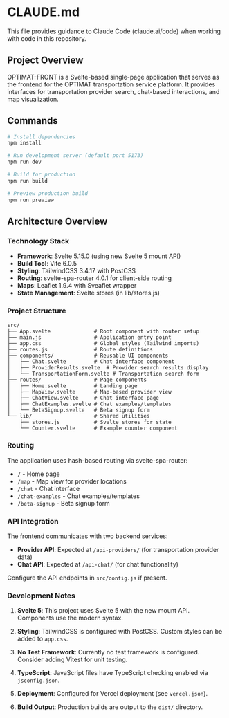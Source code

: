 # CLAUDE.md

This file provides guidance to Claude Code (claude.ai/code) when working with code in this repository.

## Project Overview

OPTIMAT-FRONT is a Svelte-based single-page application that serves as the frontend for the OPTIMAT transportation service platform. It provides interfaces for transportation provider search, chat-based interactions, and map visualization.

## Commands

```bash
# Install dependencies
npm install

# Run development server (default port 5173)
npm run dev

# Build for production
npm run build

# Preview production build
npm run preview
```

## Architecture Overview

### Technology Stack
- **Framework**: Svelte 5.15.0 (using new Svelte 5 mount API)
- **Build Tool**: Vite 6.0.5
- **Styling**: TailwindCSS 3.4.17 with PostCSS
- **Routing**: svelte-spa-router 4.0.1 for client-side routing
- **Maps**: Leaflet 1.9.4 with Sveaflet wrapper
- **State Management**: Svelte stores (in lib/stores.js)

### Project Structure
```
src/
├── App.svelte              # Root component with router setup
├── main.js                 # Application entry point
├── app.css                 # Global styles (Tailwind imports)
├── routes.js               # Route definitions
├── components/             # Reusable UI components
│   ├── Chat.svelte         # Chat interface component
│   ├── ProviderResults.svelte  # Provider search results display
│   └── TransportationForm.svelte # Transportation search form
├── routes/                 # Page components
│   ├── Home.svelte         # Landing page
│   ├── MapView.svelte      # Map-based provider view
│   ├── ChatView.svelte     # Chat interface page
│   ├── ChatExamples.svelte # Chat examples/templates
│   └── BetaSignup.svelte   # Beta signup form
└── lib/                    # Shared utilities
    ├── stores.js           # Svelte stores for state
    └── Counter.svelte      # Example counter component
```

### Routing

The application uses hash-based routing via svelte-spa-router:

- `/` - Home page
- `/map` - Map view for provider locations
- `/chat` - Chat interface
- `/chat-examples` - Chat examples/templates
- `/beta-signup` - Beta signup form

### API Integration

The frontend communicates with two backend services:
- **Provider API**: Expected at `/api-providers/` (for transportation provider data)
- **Chat API**: Expected at `/api-chat/` (for chat functionality)

Configure the API endpoints in `src/config.js` if present.

### Development Notes

1. **Svelte 5**: This project uses Svelte 5 with the new mount API. Components use the modern syntax.

2. **Styling**: TailwindCSS is configured with PostCSS. Custom styles can be added to `app.css`.

3. **No Test Framework**: Currently no test framework is configured. Consider adding Vitest for unit testing.

4. **TypeScript**: JavaScript files have TypeScript checking enabled via `jsconfig.json`.

5. **Deployment**: Configured for Vercel deployment (see `vercel.json`).

6. **Build Output**: Production builds are output to the `dist/` directory.